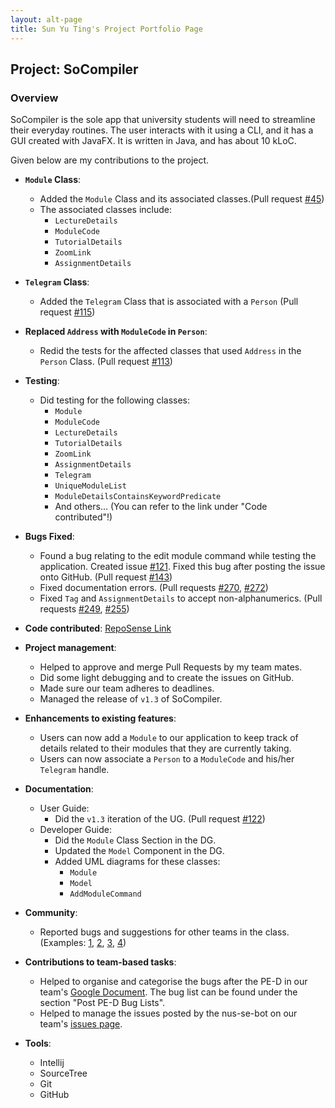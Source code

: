 ```yaml
---
layout: alt-page
title: Sun Yu Ting's Project Portfolio Page
---
```


## Project: SoCompiler

### Overview

SoCompiler is the sole app that university students will need to streamline their everyday routines.
The user interacts with it using a CLI, and it has a GUI created with JavaFX.
It is written in Java, and has about 10 kLoC.

Given below are my contributions to the project.

* **`Module` Class**:
    * Added the `Module` Class and its associated classes.(Pull request [#45](https://github.com/AY2223S1-CS2103T-W12-1/tp/pull/45))
    * The associated classes include:
        * `LectureDetails`
        * `ModuleCode`
        * `TutorialDetails`
        * `ZoomLink`
        * `AssignmentDetails`

* **`Telegram` Class**:
    * Added the `Telegram` Class that is associated with a `Person` (Pull request [#115](https://github.com/AY2223S1-CS2103T-W12-1/tp/pull/115))

* **Replaced `Address` with `ModuleCode` in `Person`**:
    * Redid the tests for the affected classes that used `Address` in the `Person` Class. (Pull request [#113](https://github.com/AY2223S1-CS2103T-W12-1/tp/pull/113))

* **Testing**:
    * Did testing for the following classes:
        * `Module`
        * `ModuleCode`
        * `LectureDetails`
        * `TutorialDetails`
        * `ZoomLink`
        * `AssignmentDetails`
        * `Telegram`
        * `UniqueModuleList`
        * `ModuleDetailsContainsKeywordPredicate`
        * And others... (You can refer to the link under "Code contributed"!)

* **Bugs Fixed**:
    * Found a bug relating to the edit module command while testing the application. Created issue [#121](https://github.com/AY2223S1-CS2103T-W12-1/tp/issues/121).
      Fixed this bug after posting the issue onto GitHub. (Pull request [#143](https://github.com/AY2223S1-CS2103T-W12-1/tp/pull/143))
    * Fixed documentation errors. (Pull requests [#270](https://github.com/AY2223S1-CS2103T-W12-1/tp/pull/270),
      [#272](https://github.com/AY2223S1-CS2103T-W12-1/tp/pull/272))
    * Fixed `Tag` and `AssignmentDetails` to accept non-alphanumerics. (Pull requests [#249](https://github.com/AY2223S1-CS2103T-W12-1/tp/pull/249),
      [#255](https://github.com/AY2223S1-CS2103T-W12-1/tp/pull/255))

* **Code contributed**:
  [RepoSense Link](https://nus-cs2103-ay2223s1.github.io/tp-dashboard/?search=effixion&breakdown=true)

* **Project management**:
    * Helped to approve and merge Pull Requests by my team mates.
    * Did some light debugging and to create the issues on GitHub.
    * Made sure our team adheres to deadlines.
    * Managed the release of `v1.3` of SoCompiler.

* **Enhancements to existing features**:
    * Users can now add a `Module` to our application to keep track of details related to their modules that they are currently taking.
    * Users can now associate a `Person` to a `ModuleCode` and his/her `Telegram` handle.

* **Documentation**:
    * User Guide:
        * Did the `v1.3` iteration of the UG. (Pull request [#122](https://github.com/AY2223S1-CS2103T-W12-1/tp/pull/122))
    * Developer Guide:
        * Did the `Module` Class Section in the DG.
        * Updated the `Model` Component in the DG.
        * Added UML diagrams for these classes:
            * `Module`
            * `Model`
            * `AddModuleCommand`

* **Community**:
    * Reported bugs and suggestions for other teams in the class. (Examples: [1](https://github.com/AY2223S1-CS2103T-T10-1/tp/issues/147),
      [2](https://github.com/AY2223S1-CS2103T-T10-1/tp/issues/144), [3](https://github.com/AY2223S1-CS2103T-T10-1/tp/issues/130),
      [4](https://github.com/AY2223S1-CS2103T-T10-1/tp/issues/134))

* **Contributions to team-based tasks**:
    * Helped to organise and categorise the bugs after the PE-D in our team's [Google Document](https://docs.google.com/document/d/1OFhvvTXxh97xsj_ng3f3Gmx66HFJV9Pazy5_gCdhT4o/edit?usp=sharing).
      The bug list can be found under the section "Post PE-D Bug Lists".
    * Helped to manage the issues posted by the nus-se-bot on our team's [issues page](https://github.com/AY2223S1-CS2103T-W12-1/tp/issues).

* **Tools**:
    * Intellij
    * SourceTree
    * Git
    * GitHub

